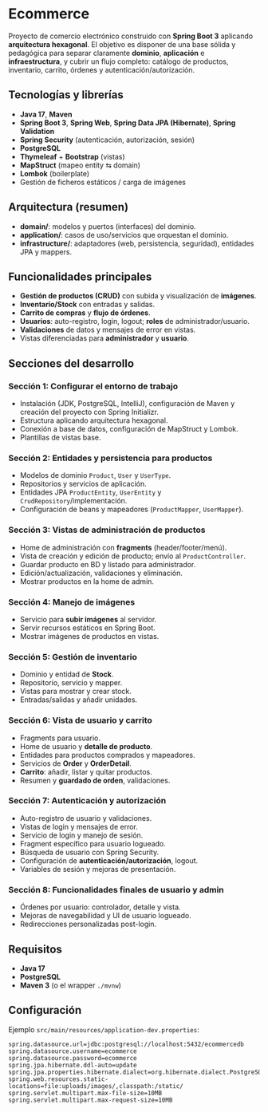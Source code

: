 # Ecommerce

Proyecto de comercio electrónico construido con **Spring Boot 3** aplicando **arquitectura hexagonal**. El objetivo es disponer de una base sólida y pedagógica para separar claramente **dominio**, **aplicación** e **infraestructura**, y cubrir un flujo completo: catálogo de productos, inventario, carrito, órdenes y autenticación/autorización.

## Tecnologías y librerías

- **Java 17**, **Maven**
- **Spring Boot 3**, **Spring Web**, **Spring Data JPA (Hibernate)**, **Spring Validation**
- **Spring Security** (autenticación, autorización, sesión)
- **PostgreSQL**
- **Thymeleaf** + **Bootstrap** (vistas)
- **MapStruct** (mapeo entity ⇆ domain)
- **Lombok** (boilerplate)
- Gestión de ficheros estáticos / carga de imágenes

## Arquitectura (resumen)

- **domain/**: modelos y puertos (interfaces) del dominio.
- **application/**: casos de uso/servicios que orquestan el dominio.
- **infrastructure/**: adaptadores (web, persistencia, seguridad), entidades JPA y mappers.

## Funcionalidades principales

- **Gestión de productos (CRUD)** con subida y visualización de **imágenes**.
- **Inventario/Stock** con entradas y salidas.
- **Carrito de compras** y **flujo de órdenes**.
- **Usuarios**: auto-registro, login, logout; **roles** de administrador/usuario.
- **Validaciones** de datos y mensajes de error en vistas.
- Vistas diferenciadas para **administrador** y **usuario**.

## Secciones del desarrollo

### Sección 1: Configurar el entorno de trabajo
- Instalación (JDK, PostgreSQL, IntelliJ), configuración de Maven y creación del proyecto con Spring Initializr.
- Estructura aplicando arquitectura hexagonal.
- Conexión a base de datos, configuración de MapStruct y Lombok.
- Plantillas de vistas base.

### Sección 2: Entidades y persistencia para productos
- Modelos de dominio `Product`, `User` y `UserType`.
- Repositorios y servicios de aplicación.
- Entidades JPA `ProductEntity`, `UserEntity` y `CrudRepository`/implementación.
- Configuración de beans y mapeadores (`ProductMapper`, `UserMapper`).

### Sección 3: Vistas de administración de productos
- Home de administración con **fragments** (header/footer/menú).
- Vista de creación y edición de producto; envío al `ProductController`.
- Guardar producto en BD y listado para administrador.
- Edición/actualización, validaciones y eliminación.
- Mostrar productos en la home de admin.

### Sección 4: Manejo de imágenes
- Servicio para **subir imágenes** al servidor.
- Servir recursos estáticos en Spring Boot.
- Mostrar imágenes de productos en vistas.

### Sección 5: Gestión de inventario
- Dominio y entidad de **Stock**.
- Repositorio, servicio y mapper.
- Vistas para mostrar y crear stock.
- Entradas/salidas y añadir unidades.

### Sección 6: Vista de usuario y carrito
- Fragments para usuario.
- Home de usuario y **detalle de producto**.
- Entidades para productos comprados y mapeadores.
- Servicios de **Order** y **OrderDetail**.
- **Carrito**: añadir, listar y quitar productos.
- Resumen y **guardado de orden**, validaciones.

### Sección 7: Autenticación y autorización
- Auto-registro de usuario y validaciones.
- Vistas de login y mensajes de error.
- Servicio de login y manejo de sesión.
- Fragment específico para usuario logueado.
- Búsqueda de usuario con Spring Security.
- Configuración de **autenticación/autorización**, logout.
- Variables de sesión y mejoras de presentación.

### Sección 8: Funcionalidades finales de usuario y admin
- Órdenes por usuario: controlador, detalle y vista.
- Mejoras de navegabilidad y UI de usuario logueado.
- Redirecciones personalizadas post-login.

## Requisitos

- **Java 17**
- **PostgreSQL**
- **Maven 3** (o el wrapper `./mvnw`)

## Configuración

Ejemplo `src/main/resources/application-dev.properties`:

```properties
spring.datasource.url=jdbc:postgresql://localhost:5432/ecommercedb
spring.datasource.username=ecommerce
spring.datasource.password=ecommerce
spring.jpa.hibernate.ddl-auto=update
spring.jpa.properties.hibernate.dialect=org.hibernate.dialect.PostgreSQLDialect
spring.web.resources.static-locations=file:uploads/images/,classpath:/static/
spring.servlet.multipart.max-file-size=10MB
spring.servlet.multipart.max-request-size=10MB
